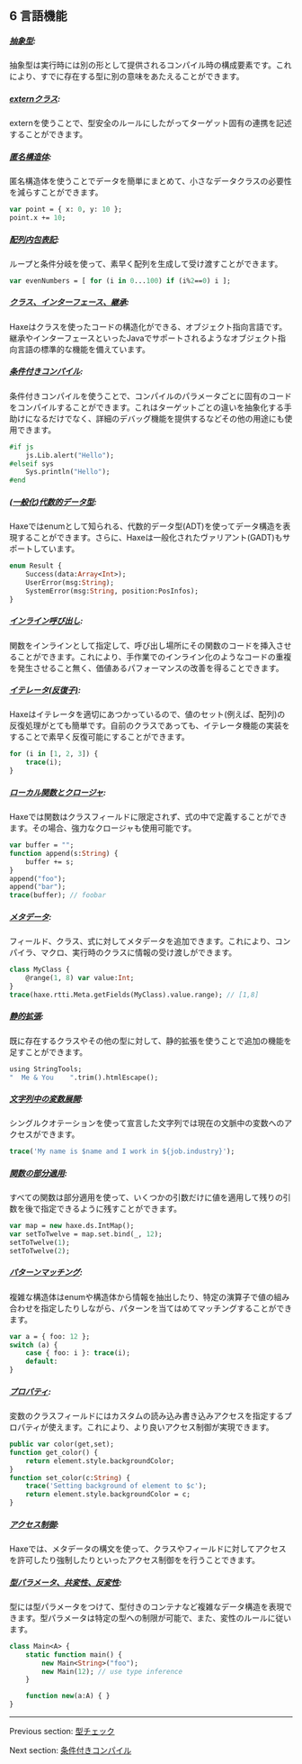 ## 6 言語機能

##### [抽象型](types-abstract.md):

抽象型は実行時には別の形として提供されるコンパイル時の構成要素です。これにより、すでに存在する型に別の意味をあたえることができます。

##### [externクラス](lf-externs.md):

externを使うことで、型安全のルールにしたがってターゲット固有の連携を記述することができます。

##### [匿名構造体](types-anonymous-structure.md):

匿名構造体を使うことでデータを簡単にまとめて、小さなデータクラスの必要性を減らすことができます。

```haxe
var point = { x: 0, y: 10 };
point.x += 10;
```

##### [配列内包表記](lf-array-comprehension.md):

ループと条件分岐を使って、素早く配列を生成して受け渡すことができます。

```haxe
var evenNumbers = [ for (i in 0...100) if (i%2==0) i ];
```

##### [クラス、インターフェース、継承](types-class-instance.md):

Haxeはクラスを使ったコードの構造化ができる、オブジェクト指向言語です。継承やインターフェースといったJavaでサポートされるようなオブジェクト指向言語の標準的な機能を備えています。

##### [条件付きコンパイル](lf-condition-compilation.md):

条件付きコンパイルを使うことで、コンパイルのパラメータごとに固有のコードをコンパイルすることができます。これはターゲットごとの違いを抽象化する手助けになるだけでなく、詳細のデバッグ機能を提供するなどその他の用途にも使用できます。

```haxe
#if js
    js.Lib.alert("Hello");
#elseif sys
    Sys.println("Hello");
#end
```

##### [(一般化)代数的データ型](types-enum-instance.md):

Haxeではenumとして知られる、代数的データ型(ADT)を使ってデータ構造を表現することができます。さらに、Haxeは一般化されたヴァリアント(GADT)もサポートしています。

```haxe
enum Result {
    Success(data:Array<Int>);
    UserError(msg:String);
    SystemError(msg:String, position:PosInfos);
}
```

##### [インライン呼び出し](class-field-inline.md):

関数をインラインとして指定して、呼び出し場所にその関数のコードを挿入させることができます。これにより、手作業でのインライン化のようなコードの重複を発生させること無く、価値あるパフォーマンスの改善を得ることできます。

##### [イテレータ(反復子)](lf-iterators.md):

Haxeはイテレータを適切にあつかっているので、値のセット(例えば、配列)の反復処理がとても簡単です。自前のクラスであっても、イテレータ機能の実装をすることで素早く反復可能にすることができます。

```haxe
for (i in [1, 2, 3]) {
    trace(i);
}
```

##### [ローカル関数とクロージャ](expression-function.md):

Haxeでは関数はクラスフィールドに限定されず、式の中で定義することができます。その場合、強力なクロージャも使用可能です。

```haxe
var buffer = "";
function append(s:String) {
    buffer += s;
}
append("foo");
append("bar");
trace(buffer); // foobar
```

##### [メタデータ](lf-metadata.md):

フィールド、クラス、式に対してメタデータを追加できます。これにより、コンパイラ、マクロ、実行時のクラスに情報の受け渡しができます。

```haxe
class MyClass {
    @range(1, 8) var value:Int;
}
trace(haxe.rtti.Meta.getFields(MyClass).value.range); // [1,8]
```

##### [静的拡張](lf-static-extension.md):

既に存在するクラスやその他の型に対して、静的拡張を使うことで追加の機能を足すことができます。

```haxe
using StringTools;
"  Me & You    ".trim().htmlEscape();
```

##### [文字列中の変数展開](lf-string-interpolation.md):

シングルクオテーションを使って宣言した文字列では現在の文脈中の変数へのアクセスができます。

```haxe
trace('My name is $name and I work in ${job.industry}');
```

##### [関数の部分適用](lf-function-bindings.md): 

すべての関数は部分適用を使って、いくつかの引数だけに値を適用して残りの引数を後で指定できるように残すことができます。

```haxe
var map = new haxe.ds.IntMap();
var setToTwelve = map.set.bind(_, 12);
setToTwelve(1);
setToTwelve(2);
```

##### [パターンマッチング](lf-pattern-matching.md): 

複雑な構造体はenumや構造体から情報を抽出したり、特定の演算子で値の組み合わせを指定したりしながら、パターンを当てはめてマッチングすることができます。

```haxe
var a = { foo: 12 };
switch (a) {
    case { foo: i }: trace(i);
    default:
}
```

##### [プロパティ](class-field-property.md):

変数のクラスフィールドにはカスタムの読み込み書き込みアクセスを指定するプロパティが使えます。これにより、より良いアクセス制御が実現できます。

```haxe
public var color(get,set);
function get_color() {
    return element.style.backgroundColor;
}
function set_color(c:String) {
    trace('Setting background of element to $c');
    return element.style.backgroundColor = c;
}
```

##### [アクセス制御](lf-access-control.md):

Haxeでは、メタデータの構文を使って、クラスやフィールドに対してアクセスを許可したり強制したりといったアクセス制御をを行うことできます。

##### [型パラメータ、共変性、反変性](type-system-type-parameters.md):

型には型パラメータをつけて、型付きのコンテナなど複雑なデータ構造を表現できます。型パラメータは特定の型への制限が可能で、また、変性のルールに従います。

```haxe
class Main<A> {
    static function main() {
        new Main<String>("foo");
        new Main(12); // use type inference
    }

    function new(a:A) { }
}
```

---

Previous section: [型チェック](expression-type-check.md)

Next section: [条件付きコンパイル](lf-condition-compilation.md)